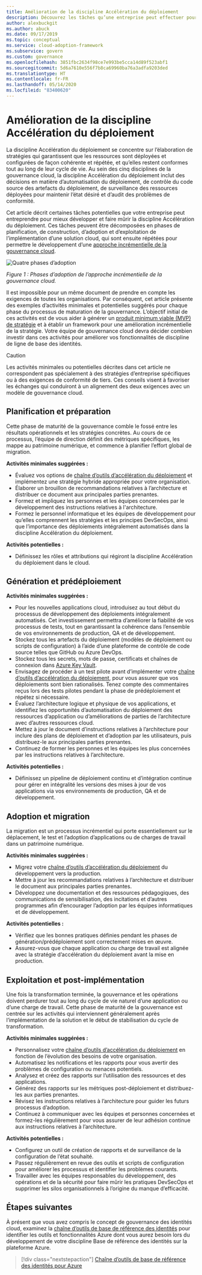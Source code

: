 ```yaml
---
title: Amélioration de la discipline Accélération du déploiement
description: Découvrez les tâches qu’une entreprise peut effectuer pour développer et faire évoluer sa discipline d’accélération du déploiement dans chaque phase d’adoption du cloud.
author: alexbuckgit
ms.author: abuck
ms.date: 09/17/2019
ms.topic: conceptual
ms.service: cloud-adoption-framework
ms.subservice: govern
ms.custom: governance
ms.openlocfilehash: 3851fbc2634f98ce7e993be5cca14d89f523abf1
ms.sourcegitcommit: 5d6a7610e556f7b8ca69960ba76a3adfa9203ded
ms.translationtype: HT
ms.contentlocale: fr-FR
ms.lasthandoff: 05/14/2020
ms.locfileid: "83400620"
---
```

# <a name="deployment-acceleration-discipline-improvement"></a>Amélioration de la discipline Accélération du déploiement

La discipline Accélération du déploiement se concentre sur l’élaboration de stratégies qui garantissent que les ressources sont déployées et configurées de façon cohérente et répétée, et qu’elles restent conformes tout au long de leur cycle de vie. Au sein des cinq disciplines de la gouvernance cloud, la discipline Accélération du déploiement inclut des décisions en matière d’automatisation du déploiement, de contrôle du code source des artefacts du déploiement, de surveillance des ressources déployées pour maintenir l’état désiré et d’audit des problèmes de conformité.

Cet article décrit certaines tâches potentielles que votre entreprise peut entreprendre pour mieux développer et faire mûrir la discipline Accélération du déploiement. Ces tâches peuvent être décomposées en phases de planification, de construction, d’adoption et d’exploitation de l’implémentation d’une solution cloud, qui sont ensuite répétées pour permettre le développement d’une [approche incrémentielle de la gouvernance cloud](../guides/index.md#an-incremental-approach-to-cloud-governance).

![Quatre phases d’adoption](../../_images/govern/adoption-phases.png)

_Figure 1 : Phases d’adoption de l’approche incrémentielle de la gouvernance cloud._

Il est impossible pour un même document de prendre en compte les exigences de toutes les organisations. Par conséquent, cet article présente des exemples d’activités minimales et potentielles suggérés pour chaque phase du processus de maturation de la gouvernance. L’objectif initial de ces activités est de vous aider à générer un [produit minimum viable (MVP) de stratégie](../guides/index.md#an-incremental-approach-to-cloud-governance) et à établir un framework pour une amélioration incrémentielle de la stratégie. Votre équipe de gouvernance cloud devra décider combien investir dans ces activités pour améliorer vos fonctionnalités de discipline de ligne de base des identités.

> [!CAUTION]
> Les activités minimales ou potentielles décrites dans cet article ne correspondent pas spécialement à des stratégies d’entreprise spécifiques ou à des exigences de conformité de tiers. Ces conseils visent à favoriser les échanges qui conduiront à un alignement des deux exigences avec un modèle de gouvernance cloud.

## <a name="planning-and-readiness"></a>Planification et préparation

Cette phase de maturité de la gouvernance comble le fossé entre les résultats opérationnels et les stratégies concrètes. Au cours de ce processus, l’équipe de direction définit des métriques spécifiques, les mappe au patrimoine numérique, et commence à planifier l’effort global de migration.

**Activités minimales suggérées :**

- Évaluez vos options de [chaîne d’outils d’accélération du déploiement](./toolchain.md) et implémentez une stratégie hybride appropriée pour votre organisation.
- Élaborer un brouillon de recommandations relatives à l’architecture et distribuer ce document aux principales parties prenantes.
- Formez et impliquez les personnes et les équipes concernées par le développement des instructions relatives à l'architecture.
- Formez le personnel informatique et les équipes de développement pour qu’elles comprennent les stratégies et les principes DevSecOps, ainsi que l’importance des déploiements intégralement automatisés dans la discipline Accélération du déploiement.

**Activités potentielles :**

- Définissez les rôles et attributions qui régiront la discipline Accélération du déploiement dans le cloud.

## <a name="build-and-predeployment"></a>Génération et prédéploiement

**Activités minimales suggérées :**

- Pour les nouvelles applications cloud, introduisez au tout début du processus de développement des déploiements intégralement automatisés. Cet investissement permettra d’améliorer la fiabilité de vos processus de tests, tout en garantissant la cohérence dans l’ensemble de vos environnements de production, QA et de développement.
- Stockez tous les artefacts du déploiement (modèles de déploiement ou scripts de configuration) à l’aide d’une plateforme de contrôle de code source telles que GitHub ou Azure DevOps.
- Stockez tous les secrets, mots de passe, certificats et chaînes de connexion dans [Azure Key Vault](https://docs.microsoft.com/azure/key-vault).
- Envisagez de procéder à un test pilote avant d’implémenter votre [chaîne d’outils d’accélération du déploiement](./toolchain.md), pour vous assurer que vos déploiements sont bien rationalisés. Tenez compte des commentaires reçus lors des tests pilotes pendant la phase de prédéploiement et répétez si nécessaire.
- Évaluez l’architecture logique et physique de vos applications, et identifiez les opportunités d’automatisation du déploiement des ressources d’application ou d’améliorations de parties de l’architecture avec d’autres ressources cloud.
- Mettez à jour le document d’instructions relatives à l’architecture pour inclure des plans de déploiement et d’adoption par les utilisateurs, puis distribuez-le aux principales parties prenantes.
- Continuez de former les personnes et les équipes les plus concernées par les instructions relatives à l’architecture.

**Activités potentielles :**

- Définissez un pipeline de déploiement continu et d’intégration continue pour gérer en intégralité les versions des mises à jour de vos applications via vos environnements de production, QA et de développement.

## <a name="adopt-and-migrate"></a>Adoption et migration

La migration est un processus incrémentiel qui porte essentiellement sur le déplacement, le test et l’adoption d’applications ou de charges de travail dans un patrimoine numérique.

**Activités minimales suggérées :**

- Migrez votre [chaîne d’outils d’accélération du déploiement](./toolchain.md) du développement vers la production.
- Mettre à jour les recommandations relatives à l’architecture et distribuer le document aux principales parties prenantes.
- Développez une documentation et des ressources pédagogiques, des communications de sensibilisation, des incitations et d’autres programmes afin d’encourager l’adoption par les équipes informatiques et de développement.

**Activités potentielles :**

- Vérifiez que les bonnes pratiques définies pendant les phases de génération/prédéploiement sont correctement mises en œuvre.
- Assurez-vous que chaque application ou charge de travail est alignée avec la stratégie d’accélération du déploiement avant la mise en production.

## <a name="operate-and-post-implementation"></a>Exploitation et post-implémentation

Une fois la transformation terminée, la gouvernance et les opérations doivent perdurer tout au long du cycle de vie naturel d’une application ou d’une charge de travail. Cette phase de maturité de la gouvernance est centrée sur les activités qui interviennent généralement après l’implémentation de la solution et le début de stabilisation du cycle de transformation.

**Activités minimales suggérées :**

- Personnalisez votre [chaîne d’outils d’accélération du déploiement](./toolchain.md) en fonction de l’évolution des besoins de votre organisation.
- Automatisez les notifications et les rapports pour vous avertir des problèmes de configuration ou menaces potentiels.
- Analysez et créez des rapports sur l’utilisation des ressources et des applications.
- Générez des rapports sur les métriques post-déploiement et distribuez-les aux parties prenantes.
- Révisez les instructions relatives à l’architecture pour guider les futurs processus d’adoption.
- Continuez à communiquer avec les équipes et personnes concernées et formez-les régulièrement pour vous assurer de leur adhésion continue aux instructions relatives à l’architecture.

<!-- docsTest:ignore "desired state configuration" -->

**Activités potentielles :**

- Configurez un outil de création de rapports et de surveillance de la configuration de l’état souhaité.
- Passez régulièrement en revue des outils et scripts de configuration pour améliorer les processus et identifier les problèmes courants.
- Travailler avec les équipes responsables du développement, des opérations et de la sécurité pour faire mûrir les pratiques DevSecOps et supprimer les silos organisationnels à l’origine du manque d’efficacité.

## <a name="next-steps"></a>Étapes suivantes

À présent que vous avez compris le concept de gouvernance des identités cloud, examinez la [chaîne d’outils de base de référence des identités](./toolchain.md) pour identifier les outils et fonctionnalités Azure dont vous aurez besoin lors du développement de votre discipline Base de référence des identités sur la plateforme Azure.

> [!div class="nextstepaction"]
> [Chaîne d’outils de base de référence des identités pour Azure](./toolchain.md)
